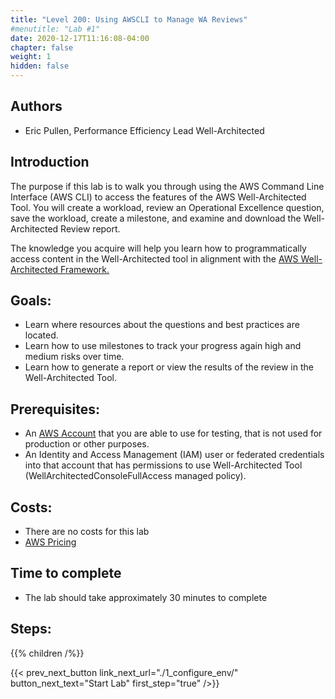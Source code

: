```yaml
---
title: "Level 200: Using AWSCLI to Manage WA Reviews"
#menutitle: "Lab #1"
date: 2020-12-17T11:16:08-04:00
chapter: false
weight: 1
hidden: false
---
```

## Authors
- Eric Pullen, Performance Efficiency Lead Well-Architected

## Introduction

The purpose if this lab is to walk you through using the AWS Command Line Interface (AWS CLI) to access the features of the AWS Well-Architected Tool. You will create a workload, review an Operational Excellence question, save the workload, create a milestone, and examine and download the Well-Architected Review report.

The knowledge you acquire will help you learn how to programmatically access content in the Well-Architected tool in alignment with the [AWS Well-Architected Framework.](https://aws.amazon.com/architecture/well-architected/)

## Goals:

* Learn where resources about the questions and best practices are located.
* Learn how to use milestones to track your progress again high and medium risks over time.
* Learn how to generate a report or view the results of the review in the Well-Architected Tool.

## Prerequisites:

* An
[AWS Account](https://portal.aws.amazon.com/gp/aws/developer/registration/index.html) that you are able to use for testing, that is not used for production or other purposes.
* An Identity and Access Management (IAM) user or federated credentials into that account that has permissions to use Well-Architected Tool (WellArchitectedConsoleFullAccess managed policy).

## Costs:
* There are no costs for this lab
* [AWS Pricing](https://aws.amazon.com/pricing/)

## Time to complete
- The lab should take approximately 30 minutes to complete

## Steps:
{{% children /%}}

{{< prev_next_button link_next_url="./1_configure_env/" button_next_text="Start Lab" first_step="true" />}}
